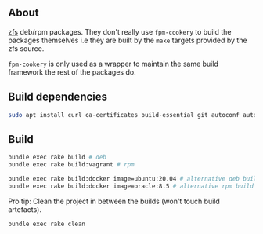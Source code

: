 ## About

[zfs](https://github.com/openzfs/zfs/) deb/rpm packages. They don't really use `fpm-cookery` to build the packages themselves i.e they are built by the `make` targets provided by the zfs source.

`fpm-cookery` is only used as a wrapper to maintain the same build framework the rest of the packages do.

## Build dependencies

```bash
sudo apt install curl ca-certificates build-essential git autoconf automake libtool gawk alien fakeroot dkms rpm python3 python3-setuptools python3-cffi python3-distlib python3-packaging linux-headers-virtual libblkid-dev uuid-dev libudev-dev libssl-dev zlib1g-dev libaio-dev libattr1-dev libelf-dev python3-dev libffi-dev
```

## Build

```bash
bundle exec rake build # deb
bundle exec rake build:vagrant # rpm

bundle exec rake build:docker image=ubuntu:20.04 # alternative deb build - e.g on WSL2
bundle exec rake build:docker image=oracle:8.5 # alternative rpm build - e.g on WSL2
```

Pro tip: Clean the project in between the builds (won't touch build artefacts).

```bash
bundle exec rake clean
```
